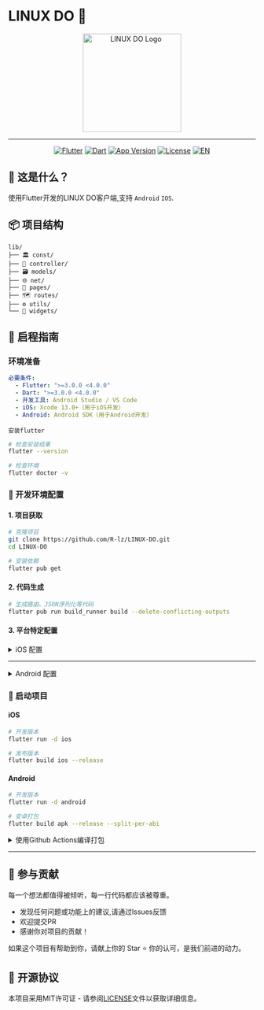 # LINUX DO 🐧

<p align="center">
  <picture>
    <source 
      srcset="assets/images/dark/logo.webp" 
      media="(prefers-color-scheme: dark)"
    />
    <img 
      src="assets/images/light/logo.webp" 
      width="200" 
      alt="LINUX DO Logo"
    />
  </picture>
</p>

---

<div align="center">

[![Flutter](https://img.shields.io/badge/Flutter-3.27.2-blue.svg)](https://flutter.dev)
[![Dart](https://img.shields.io/badge/Dart-3.6.1-red.svg)](https://dart.dev)
[![App Version](https://img.shields.io/badge/dynamic/yaml?url=https://raw.githubusercontent.com/R-lz/LINUX-DO/main/pubspec.yaml&query=$.version&label=Version&color=orange)]()
[![License](https://img.shields.io/badge/License-MIT-green.svg)](LICENSE)
[![EN](https://img.shields.io/badge/English-README-blue.svg)](README.en.md)

</div>


## 🌟 这是什么？

使用Flutter开发的LINUX DO客户端,支持 `Android` `IOS`.


## 📦 项目结构

```
lib/
├── 🏛 const/          
├── 🧠 controller/      
├── 🗃 models/         
├── 🌐 net/          
├── 📱 pages/        
├── 🗺 routes/       
├── ⚙️ utils/         
└── 🎨 widgets/       
```

## 🚀 启程指南

### 环境准备

```yaml
必要条件:
  - Flutter: ">=3.0.0 <4.0.0"
  - Dart: ">=3.0.0 <4.0.0"
  - 开发工具: Android Studio / VS Code
  - iOS: Xcode 13.0+（用于iOS开发）
  - Android: Android SDK（用于Android开发）
```

    安装flutter
```bash
# 检查安装结果
flutter --version

# 检查环境
flutter doctor -v
```

### 🎯 开发环境配置

#### 1. 项目获取
```bash
# 克隆项目
git clone https://github.com/R-lz/LINUX-DO.git
cd LINUX-DO

# 安装依赖
flutter pub get
```

#### 2. 代码生成
```bash
# 生成路由、JSON序列化等代码
flutter pub run build_runner build --delete-conflicting-outputs
```

#### 3. 平台特定配置

<details>
<summary>iOS 配置</summary>
</br>

    确保系统中安装了xcode,cocoapods

```bash
# 进入 iOS 目录
cd ios

pod cache clean --all
rm -rf Pods Podfile.lock

pod install --repo-update

cd ..
```
</details>

---


<details>
<summary>Android 配置</summary>
</br>

    确保你的系统中已安装JDK，并配置了环境变量（JAVA_HOME 和 PATH）

#### 生成签名文件
```bash
mkdir -p keystore
```

```bash
keytool -genkey -v -keystore keystore/linux-do.jks -alias mykey -keyalg RSA -keysize 2048 -validity 10000
```

继续交互式
``` bash
Enter keystore password:  [输入 Keystore 密码]
Re-enter new password:   [再次输入确认密码]
What is your first and last name? 
... ...
```
创建key.properties
```bash
touch keystore/key.properties

cat > keystore/key.properties << EOF
storePassword=<你的Keystore密码>
keyPassword=<你的密钥密码>
keyAlias=mykey
storeFile=../keystore/linux-do.jks
EOF
```

</details>


### 🚀 启动项目

#### iOS
```bash
# 开发版本
flutter run -d ios

# 发布版本
flutter build ios --release
```

#### Android
```bash
# 开发版本
flutter run -d android

# 安卓打包
flutter build apk --release --split-per-abi
```


<details>
<summary>使用Github Actions编译打包</summary>

#### Android:
    配置 KEYSTORE_BASE64 | KEY_PROPERTIES

```bash
# 生成base64
base64 -i release.jks
```
配置步骤:
- 打开仓库Settings
- 点击 `Secrets and variables` -> `New repository secret`
- 添加两个Secret
- 添加 Key: `KEYSTORE_BASE64` Value:<生成的base64>
- 添加KEY_PROPERTIES 复制整个`key.properties`文本内容
- 转到Actions运行`build_android`


#### IOS:
    ios为未签名的IPA,直接运行`build_ios`
    
</details>


---


## 🤝 参与贡献

每一个想法都值得被倾听，每一行代码都应该被尊重。

- 发现任何问题或功能上的建议,请通过Issues反馈
- 欢迎提交PR
- 感谢你对项目的贡献！


如果这个项目有帮助到你，请献上你的 Star ⭐️
你的认可，是我们前进的动力。

## 📜 开源协议

本项目采用MIT许可证 - 请参阅[LICENSE](LICENSE)文件以获取详细信息。